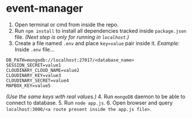 # event-manager

1. Open terminal or cmd from inside the repo.
2. Run `npm install` to install all dependencies tracked inside `package.json` file.
   _(Next step is only for running in `localhost`.)_
3. Create a file named `.env` and place `key=value` pair inside it.
   _Example:_
   Inside `.env` file...

```
DB_PATH=mongodb://localhost:27017/<database_name>
SESSION_SECRET=value1
CLOUDINARY_CLOUD_NAME=value2
CLOUDINARY_KEY=value3
CLOUDINARY_SECRET=value4
MAPBOX_KEY=value5
```

_(Use the same keys with real values.)_ 4. Run `mongoDB` daemon to be able to connect to database. 5. Run `node app.js`. 6. Open browser and query `localhost:3000/<a route present inside the app.js file>`.
